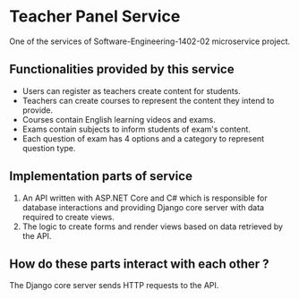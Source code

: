 # Teacher Panel Service

One of the services of Software-Engineering-1402-02 microservice project.

## Functionalities provided by this service 

- Users can register as teachers create content for students.
- Teachers can create courses to represent the content they intend to provide.
- Courses contain English learning videos and exams.
- Exams contain subjects to inform students of exam's content.
- Each question of exam has 4 options and a category to represent question type.

## Implementation parts of service

1. An API written with ASP.NET Core and C# which is responsible for database interactions
and providing Django core server with data required to create views.
2. The logic to create forms and render views based on data retrieved by the API.

## How do these parts interact with each other ?
The Django core server sends HTTP requests to the API.
